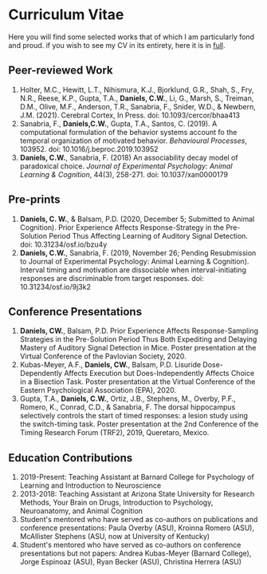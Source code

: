# Curriculum Vitae

Here you will find some selected works that of which I am particularly fond and proud. if you wish to see my CV in its entirety, here it is in [full](https://www.dropbox.com/s/lzabzo5ilvzxrch/CV_newversion.pdf?dl=0). 

## Peer-reviewed Work 

1. Holter, M.C., Hewitt, L.T., Nihismura, K.J., Bjorklund, G.R., Shah, S., Fry, N.R., Reese, K.P., Gupta, T.A., **Daniels, C.W.**, Li, G., Marsh, S., Treiman, D.M., Olive, M.F., Anderson, T.R., Sanabria, F., Snider, W.D., & Newbern, J.M. (2021). Cerebral Cortex, In Press. doi: 10.1093/cercor/bhaa413
2. Sanabria, F., **Daniels,C.W.**, Gupta, T.A., Santos, C. (2019). A computational formulation of the behavior systems account fo the temporal organization of motivated behavior. *Behavioural Processes*, 103952. doi: 10.1016/j.beproc.2019.103952
3. **Daniels, C.W.**, Sanabria, F. (2018) An associability decay model of paradoxical choice. *Journal of Experimental Psychology: Animal Learning & Cognition*, 44(3), 258-271. doi: 10.1037/xan0000179



## Pre-prints

1. **Daniels, C. W.**, & Balsam, P.D. (2020, December 5; Submitted to Animal Cognition). Prior Experience Affects Response-Strategy in the Pre-Solution Period Thus Affecting Learning of Auditory Signal Detection. doi: 10.31234/osf.io/bzu4y
2. **Daniels, C.W.**, Sanabria, F. (2019, November 26; Pending Resubmission to Journal of Experimental Psychology: Animal Learning & Cognition). Interval timing and motivation are dissociable when interval-initiating responses are discriminable from target responses. doi: 10.31234/osf.io/9j3k2



## Conference Presentations

1. **Daniels, CW.**, Balsam, P.D. Prior Experience Affects Response-Sampling Strategies in the Pre-Solution Period Thus Both Expediting and Delaying Mastery of Auditory Signal Detection in Mice. Poster presentation at the Virtual Conference of the Pavlovian Society, 2020.
2. Kubas-Meyer, A.F., **Daniels, CW.**, Balsam, P.D. Lisuride Dose-Dependently Affects Execution but Does-Independently Affects Choice in a Bisection Task. Poster presentation at the Virtual Conference of the Eastern Psychological Association (EPA), 2020. 
3. Gupta, T.A., **Daniels, C.W.**, Ortiz, J.B., Stephens, M., Overby, P.F., Romero, K., Conrad, C.D., & Sanabria, F. The dorsal hippocampus selectively controls the start of timed responses: a lesion study using the switch-timing task. Poster presentation at the 2nd Conference of the Timing Research Forum (TRF2), 2019, Queretaro, Mexico.



## Education Contributions

1. 2019-Present: Teaching Assistant at Barnard College for Psychology of Learning and Introduction to Neuroscience
2. 2013-2018: Teaching Assistant at Arizona State University for Research Methods, Your Brain on Drugs, Introduction to Psychology, Neuroanatomy, and Animal Cognition
3. Student's mentored who have served as co-authors on publications and conference presentations: Paula Overby (ASU), Kroinna Romero (ASU), McAllister Stephens (ASU, now at University of Kentucky)
4. Student's mentored who have served as co-authors on conference presentations but not papers: Andrea Kubas-Meyer (Barnard College), Jorge Espinoaz (ASU), Ryan Becker (ASU), Christina Herrera (ASU)


